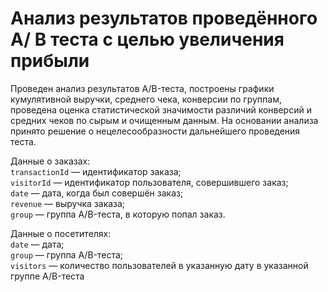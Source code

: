 # Анализ результатов проведённого A/ B теста с целью увеличения прибыли 


Проведен анализ результатов A/B-теста, построены графики кумулятивной выручки, среднего чека, конверсии по группам, проведена оценка статистической значимости различий конверсий и средних чеков по сырым и очищенным данным. На основании анализа принято решение о нецелесообразности дальнейшего проведения теста. 

Данные о заказах:    
`transactionId` — идентификатор заказа;   
`visitorId` — идентификатор пользователя, совершившего заказ;   
`date` — дата, когда был совершён заказ;   
`revenue` — выручка заказа;   
`group` — группа A/B-теста, в которую попал заказ.   

Данные о посетителях:   
`date` — дата;   
`group` — группа A/B-теста;   
`visitors` — количество пользователей в указанную дату в указанной группе A/B-теста  
